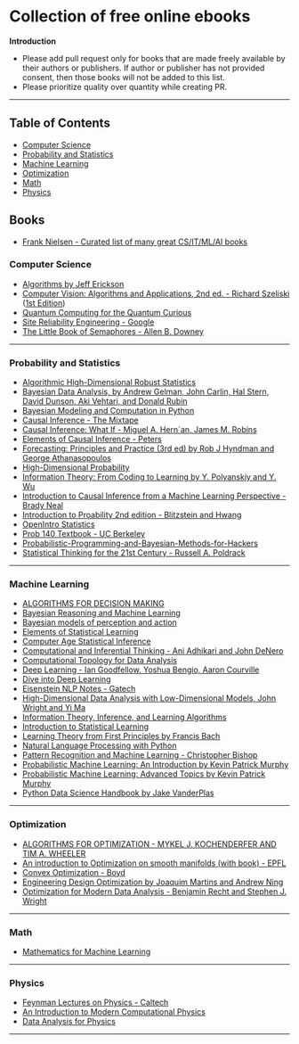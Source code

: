# Collection of free online ebooks

**Introduction**

- Please add pull request only for books that are made freely available by their authors or publishers. If author or publisher has not provided consent, then those books will not be added to this list.
- Please prioritize quality over quantity while creating PR.

------------------------------

Table of Contents
------------------------------

- [Computer Science](#computer-science)
- [Probability and Statistics](#probability-and-statistics)
- [Machine Learning](#machine-learning)
- [Optimization](#optimization)
- [Math](#math)
- [Physics](#physics)

Books
------------------------------

- [Frank Nielsen - Curated list of many great CS/IT/ML/AI books](https://franknielsen.github.io/Books/CuratedBookLists.html)

### Computer Science

- [Algorithms by Jeff Erickson](https://jeffe.cs.illinois.edu/teaching/algorithms/)
- [Computer Vision: Algorithms and Applications, 2nd ed. - Richard Szeliski](https://szeliski.org/Book/) ([1st Edition](https://szeliski.org/Book/1stEdition.htm))
- [Quantum Computing for the Quantum Curious](https://link.springer.com/content/pdf/10.1007/978-3-030-61601-4.pdf)
- [Site Reliability Engineering - Google](https://landing.google.com/sre/sre-book/toc/)
- [The Little Book of Semaphores - Allen B. Downey](https://greenteapress.com/wp/semaphores/)
  
------------------------------
### Probability and Statistics

- [Algorithmic High-Dimensional Robust Statistics](https://sites.google.com/view/ars-book/home/book-download)
- [Bayesian Data Analysis, by Andrew Gelman, John Carlin, Hal Stern, David Dunson, Aki Vehtari, and Donald Rubin](http://www.stat.columbia.edu/~gelman/book/BDA3.pdf)
- [Bayesian Modeling and Computation in Python](https://bayesiancomputationbook.com/welcome.html)
- [Causal Inference - The Mixtape](https://mixtape.scunning.com/)
- [Causal Inference: What If - Miguel A. Hern´an, James M. Robins](https://www.hsph.harvard.edu/miguel-hernan/wp-content/uploads/sites/1268/2023/07/hernanrobins_WhatIf_19jul23.pdf)
- [Elements of Causal Inference - Peters](https://library.oapen.org/bitstream/id/056a11be-ce3a-44b9-8987-a6c68fce8d9b/11283.pdf)
- [Forecasting: Principles and Practice (3rd ed) by Rob J Hyndman and George Athanasopoulos](https://otexts.com/fpp3/)
- [High-Dimensional Probability](https://www.math.uci.edu/~rvershyn/papers/HDP-book/HDP-book.html)
- [Information Theory: From Coding to Learning by Y. Polyanskiy and Y. Wu](https://people.lids.mit.edu/yp/homepage/data/itbook-export.pdf)
- [Introduction to Causal Inference from a Machine Learning Perspective - Brady Neal](https://www.bradyneal.com/Introduction_to_Causal_Inference-Dec17_2020-Neal.pdf)
- [Introduction to Proability 2nd edition - Blitzstein and Hwang](http://probabilitybook.net/)
- [OpenIntro Statistics](https://www.openintro.org/book/os/)
- [Prob 140 Textbook - UC Berkeley](http://prob140.org/textbook/README.html)
- [Probabilistic-Programming-and-Bayesian-Methods-for-Hackers](https://github.com/CamDavidsonPilon/Probabilistic-Programming-and-Bayesian-Methods-for-Hackers)
- [Statistical Thinking for the 21st Century - Russell A. Poldrack](https://statsthinking21.github.io/statsthinking21-core-site/)




------------------------------

### Machine Learning

- [ALGORITHMS FOR DECISION MAKING](https://algorithmsbook.com/)
- [Bayesian Reasoning and Machine Learning](http://web4.cs.ucl.ac.uk/staff/D.Barber/pmwiki/pmwiki.php?n=Brml.HomePage)
- [Bayesian models of perception and action](https://www.cns.nyu.edu/malab/bayesianbook.html)
- [Elements of Statistical Learning](https://hastie.su.domains/ElemStatLearn/)
- [Computer Age Statistical Inference](https://hastie.su.domains/CASI_files/PDF/casi.pdf)
- [Computational and Inferential Thinking - Ani Adhikari and John DeNero](https://www.inferentialthinking.com/chapters/intro)
- [Computational Topology for Data Analysis](https://www.cs.purdue.edu/homes/tamaldey/book/CTDAbook/CTDAbook.html)
- [Deep Learning - Ian Goodfellow, Yoshua Bengio, Aaron Courville](http://www.deeplearningbook.org/)
- [Dive into Deep Learning](http://d2l.ai/index.html)
- [Eisenstein NLP Notes - Gatech](https://github.com/jacobeisenstein/gt-nlp-class/blob/master/notes/eisenstein-nlp-notes.pdf)
- [High-Dimensional Data Analysis with Low-Dimensional Models, John Wright and Yi Ma](https://book-wright-ma.github.io/)
- [Information Theory, Inference, and Learning Algorithms](https://www.inference.org.uk/itprnn/book.pdf)
- [Introduction to Statistical Learning](https://www.statlearning.com/)
- [Learning Theory from First Principles by Francis Bach](https://www.di.ens.fr/~fbach/ltfp_book.pdf)
- [Natural Language Processing with Python](https://www.nltk.org/book/)
- [Pattern Recognition and Machine Learning - Christopher Bishop](https://www.microsoft.com/en-us/research/publication/pattern-recognition-machine-learning/)
- [Probabilistic Machine Learning: An Introduction by Kevin Patrick Murphy](https://probml.github.io/pml-book/book1.html)
- [Probabilistic Machine Learning: Advanced Topics by Kevin Patrick Murphy](https://probml.github.io/pml-book/book2.html)
- [Python Data Science Handbook by Jake VanderPlas](https://jakevdp.github.io/PythonDataScienceHandbook/)

------------------------------

### Optimization

- [ALGORITHMS FOR OPTIMIZATION - MYKEL J. KOCHENDERFER AND TIM A. WHEELER](https://algorithmsbook.com/optimization/)
- [An introduction to Optimization on smooth manifolds (with book) - EPFL](https://www.nicolasboumal.net/book/)
- [Convex Optimization - Boyd](https://web.stanford.edu/~boyd/cvxbook/bv_cvxbook.pdf)
- [Engineering Design Optimization by Joaquim Martins and Andrew Ning](http://websites.umich.edu/~mdolaboratory/pdf/Martins2021.pdf)
- [Optimization for Modern Data Analysis - Benjamin Recht and Stephen J. Wright](https://people.eecs.berkeley.edu/~brecht/opt4ml_book/)

------------------------------


### Math

- [Mathematics for Machine Learning](https://mml-book.github.io/)

------------------------------

### Physics

- [Feynman Lectures on Physics - Caltech](https://www.feynmanlectures.caltech.edu/)
- [An Introduction to Modern Computational Physics](https://bkclark.github.io/IntroductionToComputationalPhysics/intro.html)
- [Data Analysis for Physics](https://illinois-dap.github.io/DataAnalysisForPhysicists/intro.html)


------------------------------
